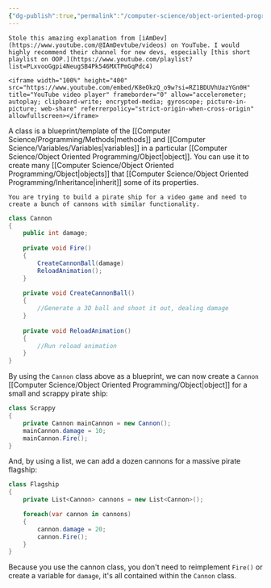 ```yaml
---
{"dg-publish":true,"permalink":"/computer-science/object-oriented-programming/class/","tags":["beginner","intermediate","unfinished"]}
---
```


```ad-info
Stole this amazing explanation from [iAmDev](https://www.youtube.com/@IAmDevtube/videos) on YouTube. I would highly recommend their channel for new devs, especially [this short playlist on OOP.](https://www.youtube.com/playlist?list=PLxvooGgpi4NeugSB4Pk546MXTPmGqPdc4)

<iframe width="100%" height="400" src="https://www.youtube.com/embed/K8eOkzQ_o9w?si=RZ1BDUVhUazYGn0H" title="YouTube video player" frameborder="0" allow="accelerometer; autoplay; clipboard-write; encrypted-media; gyroscope; picture-in-picture; web-share" referrerpolicy="strict-origin-when-cross-origin" allowfullscreen></iframe>
```

A class is a blueprint/template of the [[Computer Science/Programming/Methods\|methods]] and [[Computer Science/Variables/Variables\|variables]] in a particular [[Computer Science/Object Oriented Programming/Object\|object]]. You can use it to create many [[Computer Science/Object Oriented Programming/Object\|objects]] that [[Computer Science/Object Oriented Programming/Inheritance\|inherit]] some of its properties.

```ad-example
You are trying to build a pirate ship for a video game and need to create a bunch of cannons with similar functionality.
```
```csharp
class Cannon 
{
	public int damage;
	
	private void Fire()
	{
		CreateCannonBall(damage)
		ReloadAnimation();
	}
	
	private void CreateCannonBall()
	{
		//Generate a 3D ball and shoot it out, dealing damage
	}
	
	private void ReloadAnimation()
	{
		//Run reload animation
	}
}
```

By using the `Cannon` class above as a blueprint, we can now create a `Cannon` [[Computer Science/Object Oriented Programming/Object\|object]] for a small and scrappy pirate ship:

```csharp
class Scrappy 
{
	private Cannon mainCannon = new Cannon();
	mainCannon.damage = 10;
	mainCannon.Fire();
}
```

 And, by using a list, we can add a dozen cannons for a massive pirate flagship:

```csharp
class Flagship 
{
	private List<Cannon> cannons = new List<Cannon>();

	foreach(var cannon in cannons)
	{
		cannon.damage = 20;
		cannon.Fire();
	}
}
```

Because you use the cannon class, you don't need to reimplement `Fire()` or create a variable for `damage`, it's all contained within the `Cannon` class.